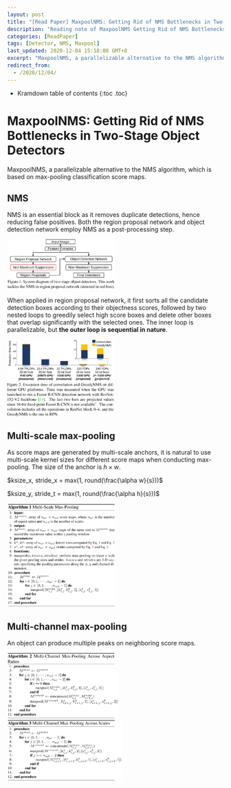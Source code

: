 ```yaml
---
layout: post
title: "[Read Paper] MaxpoolNMS: Getting Rid of NMS Bottlenecks in Two-Stage Object Detectors"
description: "Reading note of MaxpoolNMS Getting Rid of NMS Bottlenecks in Two-Stage Object Detectors"
categories: [ReadPaper]
tags: [Detector, NMS, Maxpool]
last_updated: 2020-12-04 15:18:00 GMT+8
excerpt: "MaxpoolNMS, a parallelizable alternative to the NMS algorithm, which is based on max-pooling classification score maps."
redirect_from:
  - /2020/12/04/
---
```


* Kramdown table of contents
{:toc .toc}
# MaxpoolNMS: Getting Rid of NMS Bottlenecks in Two-Stage Object Detectors

MaxpoolNMS, a parallelizable alternative to the NMS algorithm, which is based on max-pooling classification score maps.

## NMS

NMS is an essential block as it removes duplicate detections, hence reducing false positives. Both the region proposal network and object detection network employ NMS as a post-processing step.

<img src="https://raw.githubusercontent.com/SingularityKChen/PicUpload/master/img/20201204150336.png" alt="System diagram of two-stage object detectors" style="zoom:33%;" />

When applied in region proposal network, it first sorts all the candidate detection boxes according to their objectness scores, followed by two nested loops to greedily select high score boxes and delete other boxes that overlap significantly with the selected ones. The inner loop is parallelizable, but **the outer loop is sequential in nature**.

<img src="https://raw.githubusercontent.com/SingularityKChen/PicUpload/master/img/20201204150738.png" alt="Execution time of convolution and GreedyNMS on different GPU platforms" style="zoom:33%;" />

## Multi-scale max-pooling

As score maps are generated by multi-scale anchors, it is natural to use multi-scale kernel sizes for different score maps when conducting max-pooling. The size of the anchor is $h \times w$.

$ksize_x, stride_x = max(1, round(\frac{\alpha w}{s}))$

$ksize_y, stride_t = max(1, round(\frac{\alpha h}{s}))$

<img src="https://raw.githubusercontent.com/SingularityKChen/PicUpload/master/img/20201204151509.png" alt="Multi-Scale Max-Pooling" style="zoom:33%;" />

## Multi-channel max-pooling

An object can produce multiple peaks on neighboring score maps.

<img src="https://raw.githubusercontent.com/SingularityKChen/PicUpload/master/img/20201204151622.png" alt="Multi-Channel Max-Pooling Across Aspect Ratios" style="zoom:33%;" />

<img src="https://raw.githubusercontent.com/SingularityKChen/PicUpload/master/img/20201204151722.png" alt="Multi-Channel Max-Pooling Across Scales" style="zoom:33%;" />